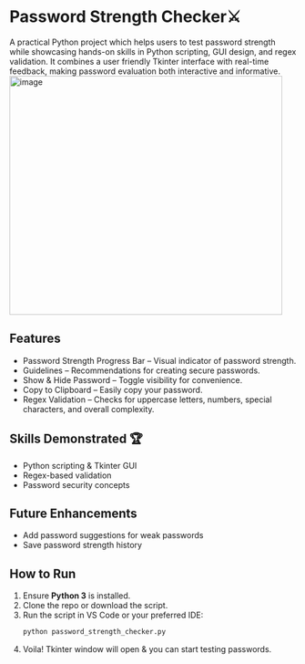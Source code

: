 # Password Strength Checker⚔️
A practical Python project which helps users to test password strength while showcasing hands-on skills in Python scripting, GUI design, and regex validation.
It combines a user friendly Tkinter interface with real-time feedback, making password evaluation both interactive and informative.  
<img width="479" height="419" alt="image" src="https://github.com/user-attachments/assets/b8ca7971-73c3-4277-98aa-57819ca47809" />

## Features
- Password Strength Progress Bar – Visual indicator of password strength.  
- Guidelines – Recommendations for creating secure passwords.  
- Show & Hide Password – Toggle visibility for convenience.  
- Copy to Clipboard – Easily copy your password.  
- Regex Validation – Checks for uppercase letters, numbers, special characters, and overall complexity.  

## Skills Demonstrated 🏆
- Python scripting & Tkinter GUI
- Regex-based validation
- Password security concepts

## Future Enhancements
- Add password suggestions for weak passwords
- Save password strength history

## How to Run
1. Ensure **Python 3** is installed.  
2. Clone the repo or download the script.  
3. Run the script in VS Code or your preferred IDE:  
   ```bash
   python password_strength_checker.py
4. Voila! Tkinter window will open & you can start testing passwords.
